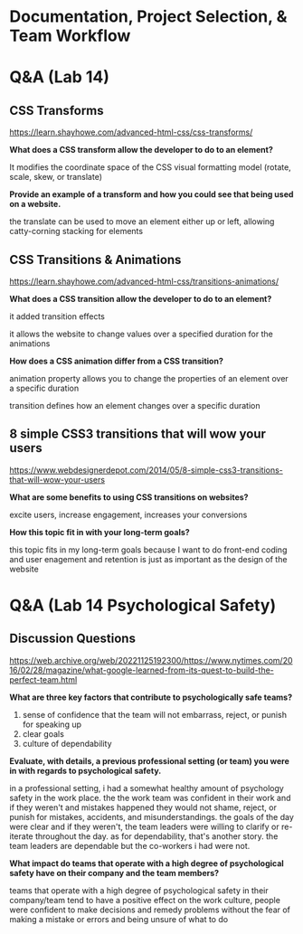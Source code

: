 # Documentation, Project Selection, & Team Workflow

# Q&A (Lab 14)

## CSS Transforms

<https://learn.shayhowe.com/advanced-html-css/css-transforms/>

**What does a CSS transform allow the developer to do to an element?**

It modifies the coordinate space of the CSS visual formatting model (rotate, scale, skew, or translate)

**Provide an example of a transform and how you could see that being used on a website.**

the translate can be used to move an element either up or left, allowing catty-corning stacking for elements

## CSS Transitions & Animations

<https://learn.shayhowe.com/advanced-html-css/transitions-animations/>

**What does a CSS transition allow the developer to do to an element?**

it added transition effects

it allows the website to change values over a specified duration for the animations

**How does a CSS animation differ from a CSS transition?**

animation property allows you to change the properties of an element over a specific duration

transition defines how an element changes over a specific duration

## 8 simple CSS3 transitions that will wow your users

<https://www.webdesignerdepot.com/2014/05/8-simple-css3-transitions-that-will-wow-your-users>

**What are some benefits to using CSS transitions on websites?**

excite users, increase engagement, increases your conversions

**How this topic fit in with your long-term goals?**

this topic fits in my long-term goals because I want to do front-end coding and user enagement and retention is just as important as the design of the website

# Q&A (Lab 14 Psychological Safety)


## Discussion Questions

<https://web.archive.org/web/20221125192300/https://www.nytimes.com/2016/02/28/magazine/what-google-learned-from-its-quest-to-build-the-perfect-team.html>

**What are three key factors that contribute to psychologically safe teams?**

1. sense of confidence that the team will not embarrass, reject, or punish for speaking up
2. clear goals
3. culture of dependability

**Evaluate, with details, a previous professional setting (or team) you were in with regards to psychological safety.**

in a professional setting, i had a somewhat healthy amount of psychology safety in the work place. the the work team was confident in their work and if they weren't and mistakes happened they would not shame, reject, or punish for mistakes, accidents, and misunderstandings. the goals of the day were clear and if they weren't, the team leaders were willing to clarify or re-iterate throughout the day. as for dependability, that's another story. the team leaders are dependable but the co-workers i had were not. 

**What impact do teams that operate with a high degree of psychological safety have on their company and the team members?**

teams that operate with a high degree of psychological safety in their company/team tend to have a positive effect on the work culture, people were confident to make decisions and remedy problems without the fear of making a mistake or errors and being unsure of what to do 
